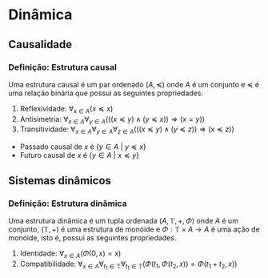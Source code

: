 # Dinâmica

## Causalidade

### Definição: Estrutura causal

Uma estrutura causal é um par ordenado $(A, \preceq)$
onde $A$ é um conjunto e $\preceq$ é uma relação binária
que possui as seguintes propriedades.

1. Reflexividade: $\forall_{x\in A}(x\preceq x)$
1. Antisimetria: $\forall_{x\in A}\forall_{y\in A}(((x\preceq y)\land(y\preceq x))\Rightarrow(x=y))$
1. Transitividade: $\forall_{x\in A}\forall_{y\in A}\forall_{z\in A}(((x\preceq y)\land(y\preceq z))\Rightarrow(x\preceq z))$

* Passado causal de $x$ é $\{y\in A ~\vert~ y\preceq x\}$
* Futuro causal de $x$ é $\{y\in A ~\vert~ x\preceq y\}$

## Sistemas dinâmicos

### Definição: Estrutura dinâmica

Uma estrutura dinâmica é um tupla ordenada
$(A, \mathbb T, +, \Phi)$ onde $A$ é um conjunto,
$(\mathbb T, +)$ é uma estrutura de monóide
e $\Phi:\mathbb T\times A\rightarrow A$ é uma ação de monóide,
isto é, possui as seguintes propriedades.

1. Identidade: $\forall_{x\in A}(\Phi(0, x) = x)$
1. Compatibilidade: $\forall_{x\in A}\forall_{t_1\in\mathbb T}\forall_{t_1\in\mathbb T}(\Phi(t_1, \Phi(t_2, x)) = \Phi(t_1+t_2, x))$
